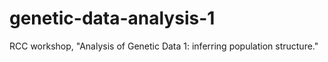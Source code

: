 # genetic-data-analysis-1
RCC workshop, "Analysis of Genetic Data 1: inferring population structure."
